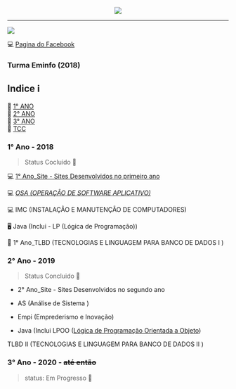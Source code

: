 
<p align="center"><img src="https://user-images.githubusercontent.com/47475949/83263593-40591380-a195-11ea-8183-d2090e8f8888.jpg"/><hr><img src = "https://user-images.githubusercontent.com/47475949/83267211-43a2ce00-a19a-11ea-8dd7-ec35aa38203b.jpeg"/></p>

:computer: [Pagina do Facebook](https://www.facebook.com/etec.pedroferreiraalves.1) 

### Turma Eminfo (2018)

## Indice  ℹ
:stars: [1° ANO](#1-ano---2018)<br>
:stars: [2° ANO](#2-ano---2019)<br>
:stars: [3° ANO](#3-ano---2020---até-então)<br>
:stars: [TCC](https://github.com/Ruh-Marcondes/TCC)<br> 

###  1° Ano - 2018

> Status Cocluido :battery:

:computer: [1° Ano_Site - Sites Desenvolvidos no primeiro ano](https://github.com/Ruh-Marcondes/Etec/tree/master/1°%20Ano_Site)

:computer: <i>[OSA (OPERAÇÃO DE SOFTWARE APLICATIVO)](https://github.com/Ruh-Marcondes/Etec/tree/master/OSA)</i>

:computer: IMC (INSTALAÇÃO E MANUTENÇÃO DE COMPUTADORES)

:desktop_computer: Java (Inclui - LP (Lógica de Programação))

:floppy_disk:	 1° Ano_TLBD (TECNOLOGIAS E LINGUAGEM PARA BANCO DE DADOS I )

### 2° Ano - 2019

> Status Concluido :battery:

* 2° Ano_Site - Sites Desenvolvidos no segundo ano 

* AS (Análise de Sistema )

* Empi (Emprederismo e Inovação)

* Java (Inclui LPOO ([Lógica de Programação Orientada a Objeto]())

TLBD II   (TECNOLOGIAS E LINGUAGEM PARA BANCO DE DADOS II )

### 3° Ano - 2020 - ~~até então~~ 
> status: Em Progresso :electric_plug:
